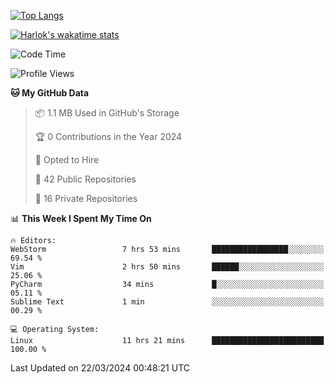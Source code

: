 [![Top Langs](https://github-readme-stats.vercel.app/api/top-langs/?username=remisiki&theme=dracula&layout=compact&hide=Jupyter%20Notebook,CSS,HTML&langs_count=10&exclude_repo=GMM-Demux-GUI)](https://github.com/anuraghazra/github-readme-stats)

[![Harlok's wakatime stats](https://github-readme-stats.vercel.app/api/wakatime?username=@remisiki&theme=dracula&layout=compact&langs_count=10&hide=other,html,css,text,json,markdown,jupyter)](https://github.com/anuraghazra/github-readme-stats)

<!--START_SECTION:waka-->
![Code Time](http://img.shields.io/badge/Code%20Time-701%20hrs%2048%20mins-blue)

![Profile Views](http://img.shields.io/badge/Profile%20Views-19-blue)

**🐱 My GitHub Data** 

> 📦 1.1 MB Used in GitHub's Storage 
 > 
> 🏆 0 Contributions in the Year 2024
 > 
> 💼 Opted to Hire
 > 
> 📜 42 Public Repositories 
 > 
> 🔑 16 Private Repositories 
 > 
📊 **This Week I Spent My Time On** 

```text
🔥 Editors: 
WebStorm                 7 hrs 53 mins       █████████████████░░░░░░░░   69.54 % 
Vim                      2 hrs 50 mins       ██████░░░░░░░░░░░░░░░░░░░   25.06 % 
PyCharm                  34 mins             █░░░░░░░░░░░░░░░░░░░░░░░░   05.11 % 
Sublime Text             1 min               ░░░░░░░░░░░░░░░░░░░░░░░░░   00.29 % 

💻 Operating System: 
Linux                    11 hrs 21 mins      █████████████████████████   100.00 % 
```


 Last Updated on 22/03/2024 00:48:21 UTC
<!--END_SECTION:waka-->
